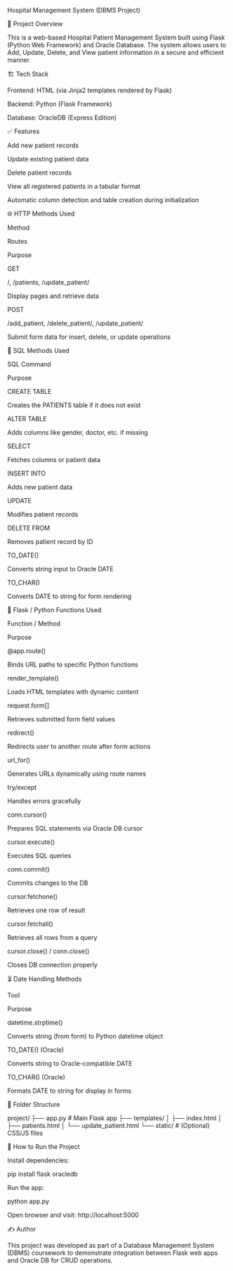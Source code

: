 Hospital Management System (DBMS Project)

📌 Project Overview

This is a web-based Hospital Patient Management System built using Flask (Python Web Framework) and Oracle Database. The system allows users to Add, Update, Delete, and View patient information in a secure and efficient manner.

🏗️ Tech Stack

Frontend: HTML (via Jinja2 templates rendered by Flask)

Backend: Python (Flask Framework)

Database: OracleDB (Express Edition)

✅ Features

Add new patient records

Update existing patient data

Delete patient records

View all registered patients in a tabular format

Automatic column detection and table creation during initialization

🌐 HTTP Methods Used

Method

Routes

Purpose

GET

/, /patients, /update_patient/<id>

Display pages and retrieve data

POST

/add_patient, /delete_patient/<id>, /update_patient/<id>

Submit form data for insert, delete, or update operations

🧠 SQL Methods Used

SQL Command

Purpose

CREATE TABLE

Creates the PATIENTS table if it does not exist

ALTER TABLE

Adds columns like gender, doctor, etc. if missing

SELECT

Fetches columns or patient data

INSERT INTO

Adds new patient data

UPDATE

Modifies patient records

DELETE FROM

Removes patient record by ID

TO_DATE()

Converts string input to Oracle DATE

TO_CHAR()

Converts DATE to string for form rendering

🐍 Flask / Python Functions Used

Function / Method

Purpose

@app.route()

Binds URL paths to specific Python functions

render_template()

Loads HTML templates with dynamic content

request.form[]

Retrieves submitted form field values

redirect()

Redirects user to another route after form actions

url_for()

Generates URLs dynamically using route names

try/except

Handles errors gracefully

conn.cursor()

Prepares SQL statements via Oracle DB cursor

cursor.execute()

Executes SQL queries

conn.commit()

Commits changes to the DB

cursor.fetchone()

Retrieves one row of result

cursor.fetchall()

Retrieves all rows from a query

cursor.close() / conn.close()

Closes DB connection properly

⏳ Date Handling Methods

Tool

Purpose

datetime.strptime()

Converts string (from form) to Python datetime object

TO_DATE() (Oracle)

Converts string to Oracle-compatible DATE

TO_CHAR() (Oracle)

Formats DATE to string for display in forms

📂 Folder Structure

project/
├── app.py                # Main Flask app
├── templates/
│   ├── index.html
│   ├── patients.html
│   └── update_patient.html
└── static/               # (Optional) CSS/JS files

🏁 How to Run the Project

Install dependencies:

pip install flask oracledb

Run the app:

python app.py

Open browser and visit: http://localhost:5000

✍️ Author

This project was developed as part of a Database Management System (DBMS) coursework to demonstrate integration between Flask web apps and Oracle DB for CRUD operations.

